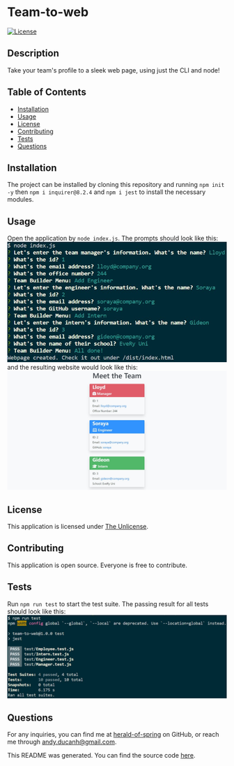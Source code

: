 # Team-to-web
[![License](https://img.shields.io/badge/license-The%20Unlicense-brightgreen)](https://www.choosealicense.com/licenses/unlicense)
## Description
Take your team's profile to a sleek web page, using just the CLI and node!
## Table of Contents
- [Installation](#installation)
- [Usage](#usage)
- [License](#license)
- [Contributing](#contributing)
- [Tests](#tests)
- [Questions](#questions)
## Installation
The project can be installed by cloning this repository and running `npm init -y` then `npm i inquirer@8.2.4` and `npm i jest` to install the necessary modules.
## Usage
Open the application by `node index.js`. The prompts should look like this: ![TeamBuilder](./images/TeamPrompt.jpeg?raw=true) and the resulting website would look like this: ![WebOutput](./images/WebOutput.jpeg?raw=true)
## License
This application is licensed under [The Unlicense](https://www.choosealicense.com/licenses/unlicense).
## Contributing
This application is open source. Everyone is free to contribute.
## Tests
Run `npm run test` to start the test suite. The passing result for all tests should look like this: ![JestTesting](./images/JestTesting.jpeg?raw=true)
## Questions
For any inquiries, you can find me at [herald-of-spring](https://github.com/herald-of-spring) on GitHub, or reach me through andy.ducanh@gmail.com.

This README was generated. You can find the source code [here](https://github.com/herald-of-spring/readme-shortcut).